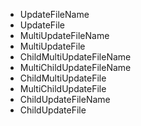 - UpdateFileName
- UpdateFile
- MultiUpdateFileName
- MultiUpdateFile
- ChildMultiUpdateFileName
- MultiChildUpdateFileName
- ChildMultiUpdateFile
- MultiChildUpdateFile
- ChildUpdateFileName
- ChildUpdateFile

